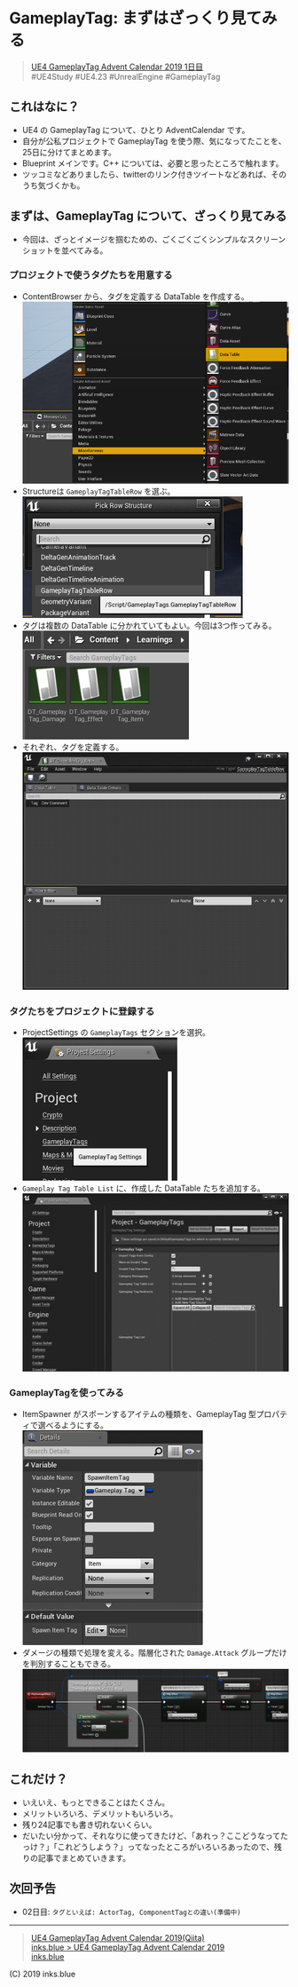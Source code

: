 # GameplayTag: まずはざっくり見てみる

> [UE4 GameplayTag Advent Calendar 2019 1日目](https://qiita.com/advent-calendar/2019/ue4-gameplaytag)  
>#UE4Study #UE4.23 #UnrealEngine #GameplayTag

## これはなに？

* UE4 の GameplayTag について、ひとり AdventCalendar です。
* 自分が公私プロジェクトで GameplayTag を使う際、気になってたことを、25日に分けてまとめます。
* Blueprint メインです。C++ については、必要と思ったところで触れます。
* ツッコミなどありましたら、twitterのリンク付きツイートなどあれば、そのうち気づくかも。

## まずは、GameplayTag について、ざっくり見てみる

* 今回は、ざっとイメージを掴むための、ごくごくごくシンプルなスクリーンショットを並べてみる。

### プロジェクトで使うタグたちを用意する

* ContentBrowser から、タグを定義する DataTable を作成する。  
![CreateDataTable-ContextMenu](./Images/Day01_CreateDataTable_ContextMenu.png)
* Structureは `GameplayTagTableRow` を選ぶ。  
![CreateDataTable-ChooseRowStructure](./Images/Day01_CreateDataTable_ChooseRowStructure.png)
* タグは複数の DataTable に分かれていてもよい。今回は3つ作ってみる。  
![CreateDataTable-Created](./Images/Day01_CreatedDataTables.png)
* それぞれ、タグを定義する。  
![DefineTagsIntoDataTable](./Images/Day01_DefineGameplayTag-Item.gif)

### タグたちをプロジェクトに登録する

* ProjectSettings の `GameplayTags` セクションを選択。  
![ProjectSettings-ChooseSection](./Images/Day01_ProjectSettings_ChooseSection.png)
* `Gameplay Tag Table List` に、作成した DataTable たちを追加する。
![ProjectSettings-AddDataTable](./Images/Day01_ProjectSettings-AddDataTable.gif)

### GameplayTagを使ってみる

* ItemSpawner がスポーンするアイテムの種類を、GameplayTag 型プロパティで選べるようにする。  
![Property](./Images/Day01_Property.gif)
* ダメージの種類で処理を変える。階層化された `Damage.Attack` グループだけを判別することもできる。  
![EventGraph](./Images/Day01_EventGraph.png)

## これだけ？

* いえいえ、もっとできることはたくさん。
* メリットいろいろ、デメリットもいろいろ。
* 残り24記事でも書き切れないくらい。
* だいたい分かって、それなりに使ってきたけど、「あれっ？ここどうなってたっけ？」「これどうしよう？」ってなったところがいろいろあったので、残りの記事でまとめていきます。

## 次回予告

* 02日目: `タグといえば: ActorTag, ComponentTagとの違い(準備中)`

---

> [UE4 GameplayTag Advent Calendar 2019(Qiita)](https://qiita.com/advent-calendar/2019/ue4-gameplaytag)  
> [inks.blue > UE4 GameplayTag Advent Calendar 2019](./Index.md)  
> [inks.blue](../../)

(C) 2019 inks.blue
